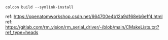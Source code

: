 ```
colcon build --symlink-install
```

ref: https://openatomworkshop.csdn.net/664700e4b12a9d168eb6e1f4.html
ref: https://gitlab.com/rm_vision/rm_serial_driver/-/blob/main/CMakeLists.txt?ref_type=heads
